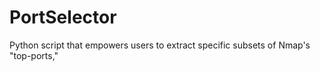# PortSelector
Python script that empowers users to extract specific subsets of Nmap's "top-ports,"
